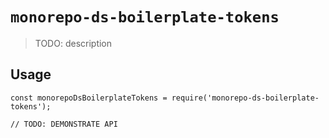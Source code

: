 # `monorepo-ds-boilerplate-tokens`

> TODO: description

## Usage

```
const monorepoDsBoilerplateTokens = require('monorepo-ds-boilerplate-tokens');

// TODO: DEMONSTRATE API
```
